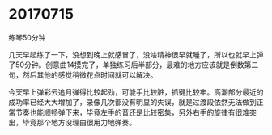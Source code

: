 # 20170715

练琴50分钟

几天早起练了一下，没想到晚上就感冒了，没啥精神很早就睡了，所以也就早上弹了50分钟。创意曲14摸完了，单独练习后半部分，最难的地方应该就是倒数第二句，然后其他的感觉稍微花点时间就可以解决。

今天早上弹彩云追月弹得比较起劲，可能手比较脏，抓键比较牢。高潮部分最近的成功率已经大大增加了，录像几次都没有明显的失误，就是过渡段依然无法做到正常节奏也能顺畅弹下来，毕竟左手的音还是比较密集，另外右手的旋律有很难突出，毕竟那个地方没理由很用力地弹奏。
